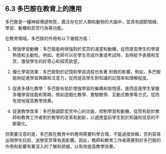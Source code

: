 ## 6.3 多巴胺在教育上的應用

多巴胺是一種神經傳遞物質，廣泛存在於人類和動物的大腦中，並具有調節情緒、學習、動機和奖赏行為等功能。

在教育領域，多巴胺的作用有以下幾個方面：

1. 增強學習動機：多巴胺能夠增強對於奖赏的渴望和動機，從而提高學生的學習熱情和主動性。例如，老師可以在學生完成作業或考試時，及時給予表揚和奖赏，激發學生的好奇心和探究欲望。

2. 優化學習效果：多巴胺對於記憶和學習過程也有著 积极的影響。例如，多巴胺能夠促進學習興趣和注意力，從而提高學生對知識的記憶率和理解程度。

3. 促進多樣化教學：多巴胺有助於增強學習的樂趣和愉悅感，進而促進學生掌握多種學習技能和策略，例如遊戲化教學、實驗教學、互動式教學等方式，從而有效地提高教學效果。

4. 促進教學改革：多巴胺調節奖赏中心的功能，控制學習和動機，從而有助於教師和教育工作者對於教學的改革和創新，以適應當前學生對於知識和信息的不斷變化。

但需要注意的是，多巴胺在教育中的應用需要科學合理，不能過度依賴，否則容易出現學生抗拒、迷戀奖赏等負面影響。因此，教師和教育工作者需要對於多巴胺的作用和影響有著深入的了解和把握，以有效提高教學效果。
